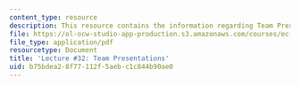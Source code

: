 ```yaml
---
content_type: resource
description: This resource contains the information regarding Team Presentations.
file: https://ol-ocw-studio-app-production.s3.amazonaws.com/courses/ec-701j-d-lab-i-development-fall-2009/b75bdea28f77112f5aebc1c844b90ae0_MITEC_701JF09_lec32_nb.pdf
file_type: application/pdf
resourcetype: Document
title: 'Lecture #32: Team Presentations'
uid: b75bdea2-8f77-112f-5aeb-c1c844b90ae0
---
```

